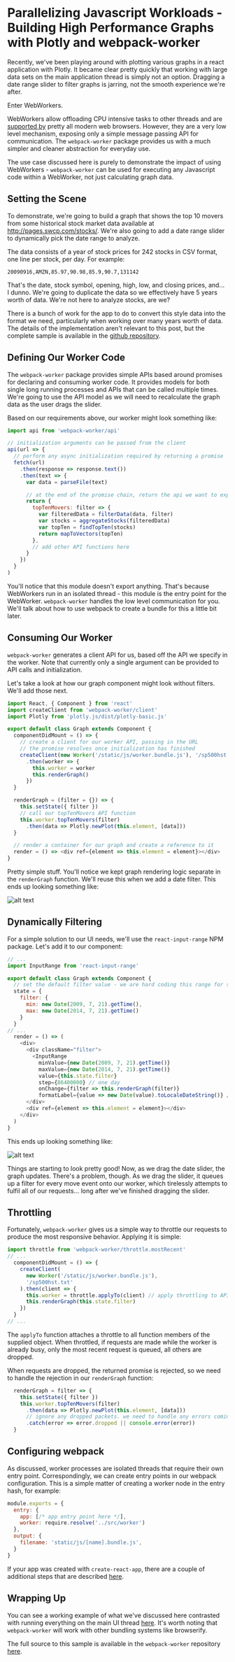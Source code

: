 # Parallelizing Javascript Workloads - Building High Performance Graphs with Plotly and webpack-worker

Recently, we've been playing around with plotting various graphs in a react application with Plotly. It became clear pretty quickly that working with large data sets on the main application thread is simply not an option. Dragging a date range slider to filter graphs is jarring, not the smooth experience we're after.

Enter WebWorkers. 

WebWorkers allow offloading CPU intensive tasks to other threads and are [supported by](http://caniuse.com/#search=webworker) pretty all modern web browsers. However, they are a very low level mechanism, exposing only a simple message passing API for communication. The `webpack-worker` package provides us with a much simpler and cleaner abstraction for everyday use.

The use case discussed here is purely to demonstrate the impact of using WebWorkers - `webpack-worker` can be used for executing any Javascript code within a WebWorker, not just calculating graph data.

## Setting the Scene

To demonstrate, we're going to build a graph that shows the top 10 movers from some historical stock market data available at http://pages.swcp.com/stocks/. We're also going to add a date range slider to dynamically pick the date range to analyze. 

The data consists of a year of stock prices for 242 stocks in CSV format, one line per stock, per day. For example:

    20090916,AMZN,85.97,90.98,85.9,90.7,131142

That's the date, stock symbol, opening, high, low, and closing prices, and... I dunno. We're going to duplicate the data so we effectively have 5 years worth of data. We're not here to analyze stocks, are we?

There is a bunch of work for the app to do to convert this style data into the format we need, particularly when working over many years worth of data. The details of the implementation aren't relevant to this post, but the complete sample is available in the [github repository](https://github.com/danderson00/webpack-worker/tree/master/samples/plotly).

## Defining Our Worker Code

The `webpack-worker` package provides simple APIs based around promises for declaring and consuming worker code. It provides models for both single long running processes and APIs that can be called multiple times. We're going to use the API model as we will need to recalculate the graph data as the user drags the slider.

Based on our requirements above, our worker might look something like:

```Javascript
import api from 'webpack-worker/api'

// initialization arguments can be passed from the client
api(url => {
  // perform any async initialization required by returning a promise
  fetch(url)
    .then(response => response.text())
    .then(text => {
      var data = parseFile(text)

      // at the end of the promise chain, return the api we want to expose
      return {
        topTenMovers: filter => {
          var filteredData = filterData(data, filter)
          var stocks = aggregateStocks(filteredData)
          var topTen = findTopTen(stocks)
          return mapToVectors(topTen)
        },
        // add other API functions here
      }
    })
  }
)
```

You'll notice that this module doesn't export anything. That's because WebWorkers run in an isolated thread - this module is the entry point for the WebWorker. `webpack-worker` handles the low level communication for you. We'll talk about how to use webpack to create a bundle for this a little bit later.

## Consuming Our Worker

`webpack-worker` generates a client API for us, based off the API we specify in the worker. Note that currently only a single argument can be provided to API calls and initialization.

Let's take a look at how our graph component might look without filters. We'll add those next.

```Javascript
import React, { Component } from 'react'
import createClient from 'webpack-worker/client'
import Plotly from 'plotly.js/dist/plotly-basic.js'

export default class Graph extends Component {
  componentDidMount = () => {
    // create a client for our worker API, passing in the URL
    // the promise resolves once initialization has finished
    createClient(new Worker('/static/js/worker.bundle.js'), '/sp500hst.txt')
      .then(worker => {
        this.worker = worker
        this.renderGraph()
      })
  }

  renderGraph = (filter = {}) => {
    this.setState({ filter })
    // call our topTenMovers API function
    this.worker.topTenMovers(filter)
      .then(data => Plotly.newPlot(this.element, [data]))
  }

  // render a container for our graph and create a reference to it
  render = () => <div ref={element => this.element = element}></div>
}
```

Pretty simple stuff. You'll notice we kept graph rendering logic separate in the `renderGraph` function. We'll reuse this when we add a date filter. This ends up looking something like:

![alt text](https://danderson00.github.io/webpack-worker/resources/graph.png "rendered graph")

## Dynamically Filtering

For a simple solution to our UI needs, we'll use the `react-input-range` NPM package. Let's add it to our component:

```Javascript
// ...
import InputRange from 'react-input-range'

export default class Graph extends Component {
  // set the default filter value - we are hard coding this range for simplicity
  state = {
    filter: {
      min: new Date(2009, 7, 21).getTime(),
      max: new Date(2014, 7, 21).getTime()
    }
  }
// ...
  render = () => (
    <div>
      <div className="filter">
        <InputRange  
          minValue={new Date(2009, 7, 21).getTime()}
          maxValue={new Date(2014, 7, 21).getTime()}
          value={this.state.filter}
          step={86400000} // one day
          onChange={filter => this.renderGraph(filter)}
          formatLabel={value => new Date(value).toLocaleDateString()} />
      </div>
      <div ref={element => this.element = element}></div>
    </div>
  )
}
```

This ends up looking something like:

![alt text](https://danderson00.github.io/webpack-worker/resources/graph%20with%20filter.png "rendered graph with date range slider")

Things are starting to look pretty good! Now, as we drag the date slider, the graph updates. There's a problem, though. As we drag the slider, it queues up a filter for every move event onto our worker, which tirelessly attempts to fulfil all of our requests... long after we've finished dragging the slider.

## Throttling

Fortunately, `webpack-worker` gives us a simple way to throttle our requests to produce the most responsive behavior. Applying it is simple:

```Javascript
import throttle from 'webpack-worker/throttle.mostRecent'
// ...
  componentDidMount = () => {
    createClient(
      new Worker('/static/js/worker.bundle.js'), 
      '/sp500hst.txt'
    ).then(client => {
      this.worker = throttle.applyTo(client) // apply throttling to API requests
      this.renderGraph(this.state.filter)
    })
  }
// ...
```

The `applyTo` function attaches a throttle to all function members of the supplied object. When throttled, if requests are made while the worker is already busy, only the most recent request is queued, all others are dropped.

When requests are dropped, the returned promise is rejected, so we need to handle the rejection in our `renderGraph` function:

```Javascript
  renderGraph = filter => {
    this.setState({ filter })
    this.worker.topTenMovers(filter)
      .then(data => Plotly.newPlot(this.element, [data]))
      // ignore any dropped packets. we need to handle any errors coming out of the worker here
      .catch(error => error.dropped || console.error(error))
  }
```

## Configuring webpack

As discussed, worker processes are isolated threads that require their own entry point. Correspondingly, we can create entry points in our webpack configuration. This is a simple matter of creating a worker node in the entry hash, for example:

```Javascript
module.exports = {
  entry: {
    app: [/* app entry point here */],
    worker: require.resolve('../src/worker')
  },
  output: {
    filename: 'static/js/[name].bundle.js',
  }
}
```

If your app was created with `create-react-app`, there are a couple of additional steps that are described [here](https://github.com/danderson00/webpack-worker#configuring-a-create-react-app-application).

## Wrapping Up

You can see a working example of what we've discussed here contrasted with running everything on the main UI thread [here](https://danderson00.github.io/webpack-worker/). It's worth noting that `webpack-worker` will work with other bundling systems like browserify.

The full source to this sample is available in the `webpack-worker` repository [here](https://github.com/danderson00/webpack-worker/samples/plotly).